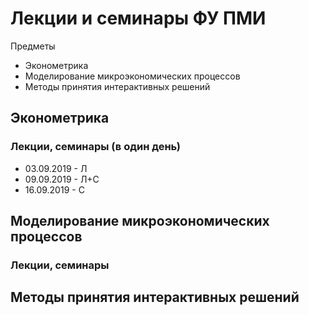 # Лекции и семинары ФУ ПМИ 

Предметы
* Эконометрика
* Моделирование микроэкономических процессов	
* Методы принятия интерактивных решений


## Эконометрика
### Лекции, семинары (в один день)
* 03.09.2019 - Л
* 09.09.2019 - Л+С
* 16.09.2019 - С

## Моделирование микроэкономических процессов	
### Лекции, семинары 

## Методы принятия интерактивных решений
